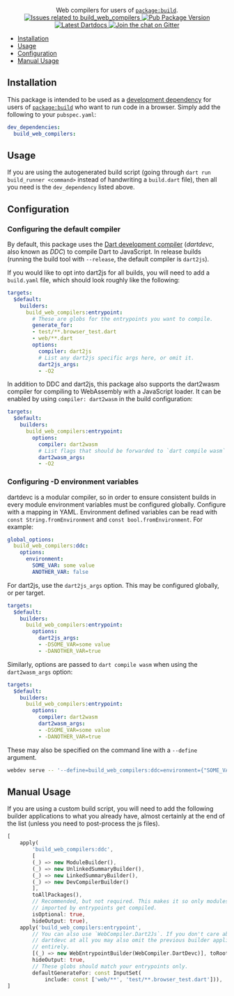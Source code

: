 <p align="center">
  Web compilers for users of <a href="https://pub.dev/packages/build"><code>package:build</code></a>.
  <br>
  <a href="https://github.com/dart-lang/build/labels/package%3Abuild_web_compilers">
    <img src="https://img.shields.io/github/issues-raw/dart-lang/build/package%3Abuild_web_compilers.svg" alt="Issues related to build_web_compilers" />
  </a>
  <a href="https://pub.dev/packages/build_web_compilers">
    <img src="https://img.shields.io/pub/v/build_web_compilers.svg" alt="Pub Package Version" />
  </a>
  <a href="https://pub.dev/documentation/build_web_compilers/latest">
    <img src="https://img.shields.io/badge/dartdocs-latest-blue.svg" alt="Latest Dartdocs" />
  </a>
  <a href="https://gitter.im/dart-lang/build">
    <img src="https://badges.gitter.im/dart-lang/build.svg" alt="Join the chat on Gitter" />
  </a>
</p>

* [Installation](#installation)
* [Usage](#usage)
* [Configuration](#configuration)
* [Manual Usage](#manual-usage)

## Installation

This package is intended to be used as a [development dependency][] for users
of [`package:build`][] who want to run code in a browser. Simply add the
following to your `pubspec.yaml`:

```yaml
dev_dependencies:
  build_web_compilers:
```

## Usage

If you are using the autogenerated build script (going through
`dart run build_runner <command>` instead of handwriting a `build.dart` file),
then all you need is the `dev_dependency` listed above.

## Configuration

### Configuring the default compiler

By default, this package uses the [Dart development compiler][] (_dartdevc_,
also known as _DDC_) to compile Dart to JavaScript. In release builds (running
the build tool with `--release`, the default compiler is `dart2js`).

If you would like to opt into dart2js for all builds, you will need to add a
`build.yaml` file, which should look roughly like the following:

```yaml
targets:
  $default:
    builders:
      build_web_compilers:entrypoint:
        # These are globs for the entrypoints you want to compile.
        generate_for:
        - test/**.browser_test.dart
        - web/**.dart
        options:
          compiler: dart2js
          # List any dart2js specific args here, or omit it.
          dart2js_args:
          - -O2
```

In addition to DDC and dart2js, this package also supports the dart2wasm
compiler for compiling to WebAssembly with a JavaScript loader. It can be
enabled by using `compiler: dart2wasm` in the build configuration:

```yaml
targets:
  $default:
    builders:
      build_web_compilers:entrypoint:
        options:
          compiler: dart2wasm
          # List flags that should be forwarded to `dart compile wasm`
          dart2wasm_args:
          - -O2
```

### Configuring -D environment variables

dartdevc is a modular compiler, so in order to ensure consistent builds
in every module environment variables must be configured globally. Configure
with a mapping in YAML. Environment defined variables can be read with
`const String.fromEnvironment` and `const bool.fromEnvironment`. For example:

```yaml
global_options:
  build_web_compilers:ddc:
    options:
      environment:
        SOME_VAR: some value
        ANOTHER_VAR: false
```

For dart2js, use the `dart2js_args` option. This may be configured globally, or
per target.

```yaml
targets:
  $default:
    builders:
      build_web_compilers:entrypoint:
        options:
          dart2js_args:
          - -DSOME_VAR=some value
          - -DANOTHER_VAR=true
```

Similarly, options are passed to `dart compile wasm` when using the
`dart2wasm_args` option:

```yaml
targets:
  $default:
    builders:
      build_web_compilers:entrypoint:
        options:
          compiler: dart2wasm
          dart2wasm_args:
          - -DSOME_VAR=some value
          - -DANOTHER_VAR=true
```

These may also be specified on the command line with a `--define` argument.

```sh
webdev serve -- '--define=build_web_compilers:ddc=environment={"SOME_VAR":"changed"}'
```

## Manual Usage

If you are using a custom build script, you will need to add the following
builder applications to what you already have, almost certainly at the end of
the list (unless you need to post-process the js files).

```dart
[
    apply(
        'build_web_compilers:ddc',
        [
        (_) => new ModuleBuilder(),
        (_) => new UnlinkedSummaryBuilder(),
        (_) => new LinkedSummaryBuilder(),
        (_) => new DevCompilerBuilder()
        ],
        toAllPackages(),
        // Recommended, but not required. This makes it so only modules that are
        // imported by entrypoints get compiled.
        isOptional: true,
        hideOutput: true),
    apply('build_web_compilers:entrypoint',
        // You can also use `WebCompiler.Dart2Js`. If you don't care about
        // dartdevc at all you may also omit the previous builder application
        // entirely.
        [(_) => new WebEntrypointBuilder(WebCompiler.DartDevc)], toRoot(),
        hideOutput: true,
        // These globs should match your entrypoints only.
        defaultGenerateFor: const InputSet(
            include: const ['web/**', 'test/**.browser_test.dart'])),
]
```

[development dependency]: https://dart.dev/tools/pub/dependencies#dev-dependencies
[Dart development compiler]: https://dart.dev/tools/dartdevc
[`package:build`]: https://pub.dev/packages/build
